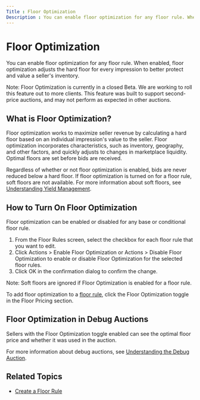 ```yaml
---
Title : Floor Optimization
Description : You can enable floor optimization for any floor rule. When enabled,
---
```



# Floor Optimization



You can enable floor optimization for any floor rule. When enabled,
floor optimization adjusts the hard floor for every impression to better
protect and value a seller's inventory.



Note: Floor Optimization is currently
in a closed Beta. We are working to roll this feature out to more
clients. This feature was built to support second-price auctions, and
may not perform as expected in other auctions.



<div id="ID-00002eba__section_6c055c42-9c5d-4a9d-b968-56751fbde5f2"
>

## What is Floor Optimization?

Floor optimization works to maximize seller revenue by calculating a
hard floor based on an individual impression's value to the seller.
Floor optimization incorporates characteristics, such as inventory,
geography, and other factors, and quickly adjusts to changes in
marketplace liquidity. Optimal floors are set before bids are received.

Regardless of whether or not floor optimization is enabled, bids are
never reduced below a hard floor. If floor optimization is turned on for
a floor rule, soft floors are not available. For more information about
soft floors, see
<a href="understanding-yield-management.html" class="xref">Understanding
Yield Management</a>.



<div id="ID-00002eba__section_f8d82657-dac8-4567-8ba2-ad2e7bf97d9c"
>

## How to Turn On Floor Optimization

Floor optimization can be enabled or disabled for any base or
conditional floor rule.

1.  From the Floor Rules screen,
    select the checkbox for each floor rule that you want to edit.
2.  Click
    Actions
     \>  Enable Floor
    Optimization or
    Actions
     \>  Disable Floor
    Optimization to enable or disable
    Floor Optimization for the
    selected floor rules.
3.  Click OK in the confirmation
    dialog to confirm the change.



Note: Soft floors are ignored if
Floor Optimization is enabled for a
floor rule.



To add floor optimization to a
<a href="create-a-floor-rule.html" class="xref">floor rule</a>, click
the Floor Optimization toggle in the
Floor Pricing section.



<div id="ID-00002eba__section_3c33db93-d0c4-40a5-a070-09a490d86c2d"
>

## Floor Optimization in Debug Auctions

Sellers with the Floor Optimization
toggle enabled can see the optimal floor price and whether it was used
in the auction.

For more information about debug auctions, see
<a href="understanding-the-debug-auction.html"
class="xref">Understanding the Debug Auction</a>.



<div id="ID-00002eba__section_5f308623-7707-4e9b-a53a-7108139b9674"
>

## Related Topics

- <a href="create-a-floor-rule.html" class="xref">Create a Floor Rule</a>






